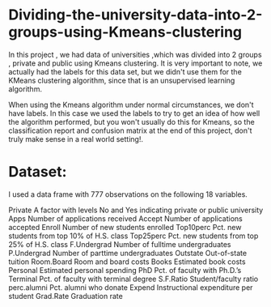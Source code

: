 # Dividing-the-university-data-into-2-groups-using-Kmeans-clustering
In this project , we had data of universities ,which was divided into 2 groups , private and public using Kmeans clustering.
It is very important to note, we actually had the labels for this data set, but we didn't use them for the KMeans clustering algorithm, since that is an unsupervised learning algorithm.

When using the Kmeans algorithm under normal circumstances, we don't have labels. In this case we used the labels to try to get an idea of how well the algorithm performed, but you won't usually do this for Kmeans, so the classification report and confusion matrix at the end of this project, don't truly make sense in a real world setting!.

# Dataset:
I used a data frame with 777 observations on the following 18 variables.

Private A factor with levels No and Yes indicating private or public university
Apps Number of applications received
Accept Number of applications accepted
Enroll Number of new students enrolled
Top10perc Pct. new students from top 10% of H.S. class
Top25perc Pct. new students from top 25% of H.S. class
F.Undergrad Number of fulltime undergraduates
P.Undergrad Number of parttime undergraduates
Outstate Out-of-state tuition
Room.Board Room and board costs
Books Estimated book costs
Personal Estimated personal spending
PhD Pct. of faculty with Ph.D.’s
Terminal Pct. of faculty with terminal degree
S.F.Ratio Student/faculty ratio
perc.alumni Pct. alumni who donate
Expend Instructional expenditure per student
Grad.Rate Graduation rate


